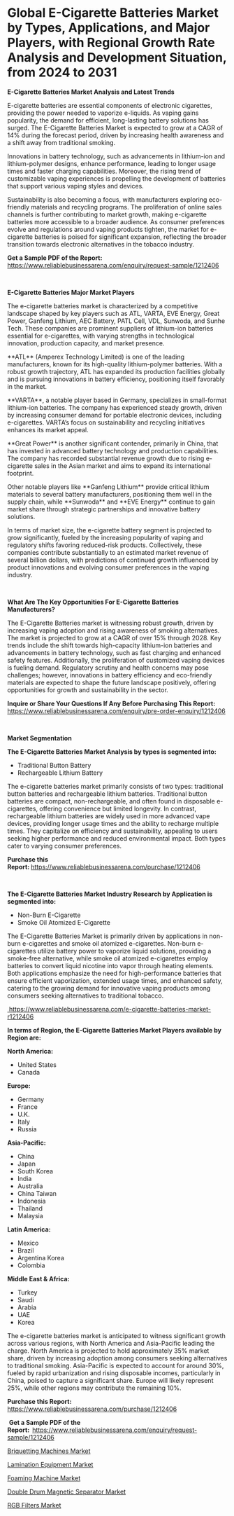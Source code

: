 <p><h1>Global E-Cigarette Batteries Market by Types, Applications, and Major Players, with Regional Growth Rate Analysis and Development Situation, from 2024 to 2031</h1></p><p><strong>E-Cigarette Batteries Market Analysis and Latest Trends</strong></p>
<p><p>E-cigarette batteries are essential components of electronic cigarettes, providing the power needed to vaporize e-liquids. As vaping gains popularity, the demand for efficient, long-lasting battery solutions has surged. The E-Cigarette Batteries Market is expected to grow at a CAGR of 14% during the forecast period, driven by increasing health awareness and a shift away from traditional smoking. </p><p>Innovations in battery technology, such as advancements in lithium-ion and lithium-polymer designs, enhance performance, leading to longer usage times and faster charging capabilities. Moreover, the rising trend of customizable vaping experiences is propelling the development of batteries that support various vaping styles and devices. </p><p>Sustainability is also becoming a focus, with manufacturers exploring eco-friendly materials and recycling programs. The proliferation of online sales channels is further contributing to market growth, making e-cigarette batteries more accessible to a broader audience. As consumer preferences evolve and regulations around vaping products tighten, the market for e-cigarette batteries is poised for significant expansion, reflecting the broader transition towards electronic alternatives in the tobacco industry.</p></p>
<p><strong>Get a Sample PDF of the Report:&nbsp;</strong> <a href="https://www.reliablebusinessarena.com/enquiry/request-sample/1212406?utm_campaign=1290&utm_medium=2&utm_source=Github&utm_content=ia&utm_term=06102024&utm_id=e-cigarette-batteries">https://www.reliablebusinessarena.com/enquiry/request-sample/1212406</a></p>
<p>&nbsp;</p>
<p><strong>E-Cigarette Batteries Major Market Players</strong></p>
<p><p>The e-cigarette batteries market is characterized by a competitive landscape shaped by key players such as ATL, VARTA, EVE Energy, Great Power, Ganfeng Lithium, AEC Battery, PATL Cell, VDL, Sunwoda, and Sunhe Tech. These companies are prominent suppliers of lithium-ion batteries essential for e-cigarettes, with varying strengths in technological innovation, production capacity, and market presence.</p><p>**ATL** (Amperex Technology Limited) is one of the leading manufacturers, known for its high-quality lithium-polymer batteries. With a robust growth trajectory, ATL has expanded its production facilities globally and is pursuing innovations in battery efficiency, positioning itself favorably in the market.</p><p>**VARTA**, a notable player based in Germany, specializes in small-format lithium-ion batteries. The company has experienced steady growth, driven by increasing consumer demand for portable electronic devices, including e-cigarettes. VARTA’s focus on sustainability and recycling initiatives enhances its market appeal.</p><p>**Great Power** is another significant contender, primarily in China, that has invested in advanced battery technology and production capabilities. The company has recorded substantial revenue growth due to rising e-cigarette sales in the Asian market and aims to expand its international footprint.</p><p>Other notable players like **Ganfeng Lithium** provide critical lithium materials to several battery manufacturers, positioning them well in the supply chain, while **Sunwoda** and **EVE Energy** continue to gain market share through strategic partnerships and innovative battery solutions.</p><p>In terms of market size, the e-cigarette battery segment is projected to grow significantly, fueled by the increasing popularity of vaping and regulatory shifts favoring reduced-risk products. Collectively, these companies contribute substantially to an estimated market revenue of several billion dollars, with predictions of continued growth influenced by product innovations and evolving consumer preferences in the vaping industry.</p></p>
<p>&nbsp;</p>
<p><strong>What Are The Key Opportunities For E-Cigarette Batteries Manufacturers?</strong></p>
<p><p>The E-Cigarette Batteries market is witnessing robust growth, driven by increasing vaping adoption and rising awareness of smoking alternatives. The market is projected to grow at a CAGR of over 15% through 2028. Key trends include the shift towards high-capacity lithium-ion batteries and advancements in battery technology, such as fast charging and enhanced safety features. Additionally, the proliferation of customized vaping devices is fueling demand. Regulatory scrutiny and health concerns may pose challenges; however, innovations in battery efficiency and eco-friendly materials are expected to shape the future landscape positively, offering opportunities for growth and sustainability in the sector.</p></p>
<p><strong>Inquire or Share Your Questions If Any Before Purchasing This Report:</strong> <a href="https://www.reliablebusinessarena.com/enquiry/pre-order-enquiry/1212406?utm_campaign=1290&utm_medium=2&utm_source=Github&utm_content=ia&utm_term=06102024&utm_id=e-cigarette-batteries">https://www.reliablebusinessarena.com/enquiry/pre-order-enquiry/1212406</a></p>
<p>&nbsp;</p>
<p><strong>Market Segmentation</strong></p>
<p><strong>The E-Cigarette Batteries Market Analysis by types is segmented into:</strong></p>
<p><ul><li>Traditional Button Battery</li><li>Rechargeable Lithium Battery</li></ul></p>
<p><p>The e-cigarette batteries market primarily consists of two types: traditional button batteries and rechargeable lithium batteries. Traditional button batteries are compact, non-rechargeable, and often found in disposable e-cigarettes, offering convenience but limited longevity. In contrast, rechargeable lithium batteries are widely used in more advanced vape devices, providing longer usage times and the ability to recharge multiple times. They capitalize on efficiency and sustainability, appealing to users seeking higher performance and reduced environmental impact. Both types cater to varying consumer preferences.</p></p>
<p><strong>Purchase this Report:&nbsp;</strong><a href="https://www.reliablebusinessarena.com/purchase/1212406?utm_campaign=1290&utm_medium=2&utm_source=Github&utm_content=ia&utm_term=06102024&utm_id=e-cigarette-batteries">https://www.reliablebusinessarena.com/purchase/1212406</a></p>
<p>&nbsp;</p>
<p><strong>The E-Cigarette Batteries Market Industry Research by Application is segmented into:</strong></p>
<p><ul><li>Non-Burn E-Cigarette</li><li>Smoke Oil Atomized E-Cigarette</li></ul></p>
<p><p>The E-Cigarette Batteries Market is primarily driven by applications in non-burn e-cigarettes and smoke oil atomized e-cigarettes. Non-burn e-cigarettes utilize battery power to vaporize liquid solutions, providing a smoke-free alternative, while smoke oil atomized e-cigarettes employ batteries to convert liquid nicotine into vapor through heating elements. Both applications emphasize the need for high-performance batteries that ensure efficient vaporization, extended usage times, and enhanced safety, catering to the growing demand for innovative vaping products among consumers seeking alternatives to traditional tobacco.</p></p>
<p><a href="https://www.reliablebusinessarena.com/e-cigarette-batteries-market-r1212406?utm_campaign=1290&utm_medium=2&utm_source=Github&utm_content=ia&utm_term=06102024&utm_id=e-cigarette-batteries">&nbsp;https://www.reliablebusinessarena.com/e-cigarette-batteries-market-r1212406</a></p>
<p><strong>In terms of Region, the E-Cigarette Batteries Market Players available by Region are:</strong></p>
<p>
    <p> <strong> North America: </strong>
        <ul>
            <li>United States</li>
            <li>Canada</li>
        </ul>
        </p> 
    <p> <strong> Europe: </strong>
        <ul>
            <li>Germany</li>
            <li>France</li>
            <li>U.K.</li>
            <li>Italy</li>
            <li>Russia</li>
        </ul>
        </p> 
    <p> <strong> Asia-Pacific: </strong>
        <ul>
            <li>China</li>
            <li>Japan</li>
            <li>South Korea</li>
            <li>India</li>
            <li>Australia</li>
            <li>China Taiwan</li>
            <li>Indonesia</li>
            <li>Thailand</li>
            <li>Malaysia</li>
        </ul>
        </p> 
    <p> <strong> Latin America: </strong>
        <ul>
            <li>Mexico</li>
            <li>Brazil</li>
            <li>Argentina Korea</li>
            <li>Colombia</li>
        </ul>
        </p> 
    <p> <strong> Middle East & Africa: </strong>
        <ul>
            <li>Turkey</li>
            <li>Saudi</li>
            <li>Arabia</li>
            <li>UAE</li>
            <li>Korea</li>
        </ul>
    </p>
    </p>
<p><p>The e-cigarette batteries market is anticipated to witness significant growth across various regions, with North America and Asia-Pacific leading the charge. North America is projected to hold approximately 35% market share, driven by increasing adoption among consumers seeking alternatives to traditional smoking. Asia-Pacific is expected to account for around 30%, fueled by rapid urbanization and rising disposable incomes, particularly in China, poised to capture a significant share. Europe will likely represent 25%, while other regions may contribute the remaining 10%.</p></p>
<p><strong>Purchase this Report: </strong><a href="https://www.reliablebusinessarena.com/purchase/1212406?utm_campaign=1290&utm_medium=2&utm_source=Github&utm_content=ia&utm_term=06102024&utm_id=e-cigarette-batteries">https://www.reliablebusinessarena.com/purchase/1212406</a></p>
<p>&nbsp;<strong>Get a Sample PDF of the Report:&nbsp;&nbsp;</strong><a href="https://www.reliablebusinessarena.com/enquiry/request-sample/1212406?utm_campaign=1290&utm_medium=2&utm_source=Github&utm_content=ia&utm_term=06102024&utm_id=e-cigarette-batteries">https://www.reliablebusinessarena.com/enquiry/request-sample/1212406</a></p>
<p><strong></strong></p>
<p><p><a href="https://www.linkedin.com/pulse/competitive-intelligence-briquetting-machines-market-key-bzvtc?utm_campaign=1290&utm_medium=2&utm_source=Github&utm_content=ia&utm_term=06102024&utm_id=e-cigarette-batteries">Briquetting Machines Market</a></p><p><a href="https://www.linkedin.com/pulse/lamination-equipment-market-transformation-comparative-analysis-zehxe?utm_campaign=1290&utm_medium=2&utm_source=Github&utm_content=ia&utm_term=06102024&utm_id=e-cigarette-batteries">Lamination Equipment Market</a></p><p><a href="https://www.linkedin.com/pulse/foaming-machine-market-emerging-trends-future-prospects-period-srfsc?utm_campaign=1290&utm_medium=2&utm_source=Github&utm_content=ia&utm_term=06102024&utm_id=e-cigarette-batteries">Foaming Machine Market</a></p><p><a href="https://www.linkedin.com/pulse/investing-double-drum-magnetic-separator-market-trends-leading-nj5xc?utm_campaign=1290&utm_medium=2&utm_source=Github&utm_content=ia&utm_term=06102024&utm_id=e-cigarette-batteries">Double Drum Magnetic Separator Market</a></p><p><a href="https://issuu.com/reportprime-2/docs/rgb-filters-market-size-2030.pptx_3da8b52942f3fd?utm_campaign=1290&utm_medium=2&utm_source=Github&utm_content=ia&utm_term=06102024&utm_id=e-cigarette-batteries">RGB Filters Market</a></p></p>